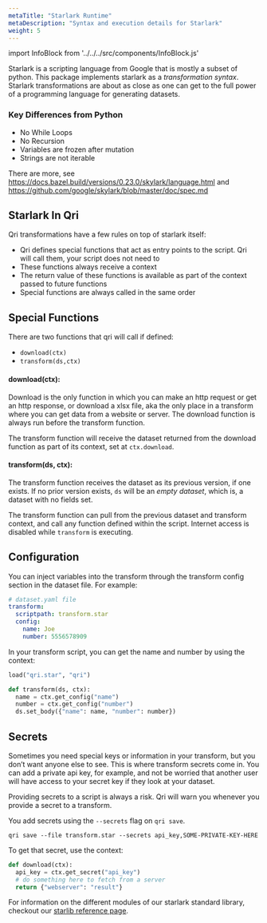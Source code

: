 ```yaml
---
metaTitle: "Starlark Runtime"
metaDescription: "Syntax and execution details for Starlark"
weight: 5
---
```


import InfoBlock from '../../../src/components/InfoBlock.js'

Starlark is a scripting language from Google that is mostly a subset of python. This package implements starlark as a _transformation syntax_. Starlark transformations are about as close as one can get to the full power of a programming language for generating datasets.

### Key Differences from Python

- No While Loops
- No Recursion
- Variables are frozen after mutation
- Strings are not iterable

There are more, see https://docs.bazel.build/versions/0.23.0/skylark/language.html and https://github.com/google/skylark/blob/master/doc/spec.md

## Starlark In Qri

Qri transformations have a few rules on top of starlark itself:

* Qri defines special functions that act as entry points to the script. Qri will call them, your script does not need to
* These functions always receive a context
* The return value of these functions is available as part of the context passed to future functions
* Special functions are always called in the same order


## Special Functions

There are two functions that qri will call if defined:

* `download(ctx)`
* `transform(ds,ctx)`

#### download(ctx):
Download is the only function in which you can make an http request or get an http response, or download a xlsx file, aka the only place in a transform where you can get data from a website or server. The download function is always run before the transform function.

The transform function will receive the dataset returned from the download function as part of its context, set at `ctx.download`.

#### transform(ds, ctx):
The transform function receives the dataset as its previous version, if one exists. If no prior version exists, `ds` will be an _empty dataset_, which is, a dataset with no fields set.

The transform function can pull from the previous dataset and transform context, and call any function defined within the script. Internet access is disabled while `transform` is executing.

## Configuration

You can inject variables into the transform through the transform config section in the dataset file. For example:

<!--
docrun:
  filltype: dataset.Dataset
-->
```yaml
# dataset.yaml file
transform:
  scriptpath: transform.star
  config:
    name: Joe
    number: 5556578909
```

In your transform script, you can get the name and number by using the context:

<!--
docrun:
  test:
    call: transform(ds, ctx)
# TODO(dlong): Save the above dataset.yaml and pass it to this transform
-->
```python
load("qri.star", "qri")

def transform(ds, ctx):
  name = ctx.get_config("name")
  number = ctx.get_config("number")
  ds.set_body({"name": name, "number": number})
```

## Secrets

Sometimes you need special keys or information in your transform, but you don’t want anyone else to see. This is where transform secrets come in. You can add a private api key, for example, and not be worried that another user will have access to your secret key if they look at your dataset.

<InfoBlock type='warning'>
  Providing secrets to a script is always a risk. Qri will warn you whenever you provide a secret to a transform.
</InfoBlock>

You add secrets using the `--secrets` flag on `qri save`.

```
qri save --file transform.star --secrets api_key,SOME-PRIVATE-KEY-HERE
```

To get that secret, use the context:

<!--
docrun:
  test:
    call: download(ctx)
-->
```python
def download(ctx):
  api_key = ctx.get_secret("api_key")
  # do something here to fetch from a server
  return {"webserver": "result"}
```

For information on the different modules of our starlark standard library, checkout our [starlib reference page](/docs/transforms/starlib).
